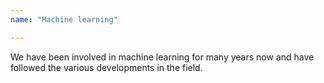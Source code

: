 ```yaml
---
name: "Machine learning"

---
```


We have been involved in machine learning for many years now and have followed the various developments in the field.